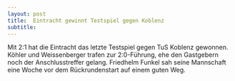 ```yaml
---
layout: post
title:  Eintracht gewinnt Testspiel gegen Koblenz
subtitle:  
---
```


Mit 2:1 hat die Eintracht das letzte Testspiel gegen TuS Koblenz gewonnen. Köhler und Weissenberger trafen zur 2:0-Führung, ehe den Gastgebern noch der Anschlusstreffer gelang. Friedhelm Funkel sah seine Mannschaft eine Woche vor dem Rückrundenstart auf einem guten Weg.


